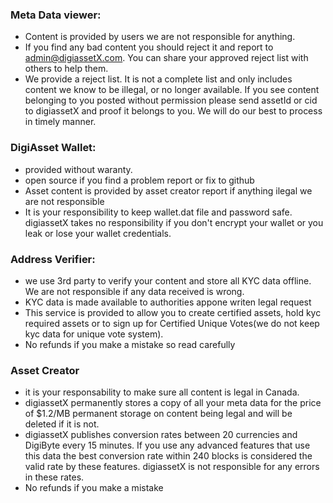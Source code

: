 ### Meta Data viewer:
* Content is provided by users we are not responsible for anything.
* If you find any bad content you should reject it and report to admin@digiassetX.com.  You can share your approved reject list with others to help them.
* We provide a reject list.  It is not a complete list and only includes content we know to be illegal, or no longer available.  If you see content belonging to you posted without permission please send assetId or cid to digiassetX and proof it belongs to you.  We will do our best to process in timely manner.

### DigiAsset Wallet:
* provided without waranty.
* open source if you find a problem report or fix to github
* Asset content is provided by asset creator report if anything ilegal we are not responsible
* It is your responsibility to keep wallet.dat file and password safe.  digiassetX takes no responsibility if you don't encrypt your wallet or you leak or lose your wallet credentials.

### Address Verifier:
* we use 3rd party to verify your content and store all KYC data offline.  We are not responsible if any data received is wrong.
* KYC data is made available to authorities appone writen legal request
* This service is provided to allow you to create certified assets, hold kyc required assets or to sign up for Certified Unique Votes(we do not keep kyc data for unique vote system).
* No refunds if you make a mistake so read carefully

### Asset Creator
* it is your responsability to make sure all content is legal in Canada.
* digiassetX permanently stores a copy of all your meta data for the price of $1.2/MB permanent storage on content being legal and will be deleted if it is not.
* digiassetX publishes conversion rates between 20 currencies and DigiByte every 15 minutes.  If you use any advanced features that use this data the best conversion rate within 240 blocks is considered the valid rate by these features.  digiassetX is not responsible for any errors in these rates.
* No refunds if you make a mistake